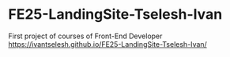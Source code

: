 # FE25-LandingSite-Tselesh-Ivan
First project of courses of Front-End Developer
https://ivantselesh.github.io/FE25-LandingSite-Tselesh-Ivan/
